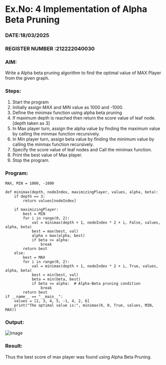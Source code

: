 # Ex.No: 4   Implementation of Alpha Beta Pruning 
### DATE:18/03/2025                                                                        
### REGISTER NUMBER :212222040030
### AIM: 
Write a Alpha beta pruning algorithm to find the optimal value of MAX Player from the given graph.
### Steps:
1. Start the program
2. Initially  assign MAX and MIN value as 1000 and -1000.
3.  Define the minimax function  using alpha beta pruning
4.  If maximum depth is reached then return the score value of leaf node. [depth taken as 3]
5.  In Max player turn, assign the alpha value by finding the maximum value by calling the minmax function recursively.
6.  In Min player turn, assign beta value by finding the minimum value by calling the minmax function recursively.
7.  Specify the score value of leaf nodes and Call the minimax function.
8.  Print the best value of Max player.
9.  Stop the program. 

### Program:
```
MAX, MIN = 1000, -1000 

def minimax(depth, nodeIndex, maximizingPlayer, values, alpha, beta):
    if depth == 3:
        return values[nodeIndex]  

    if maximizingPlayer: 
        best = MIN        
        for i in range(0, 2):
            val = minimax(depth + 1, nodeIndex * 2 + i, False, values, alpha, beta) 
            best = max(best, val) 
            alpha = max(alpha, best)
            if beta <= alpha:  
                break
        return best
    else: 
        best = MAX
        for i in range(0, 2):
            val = minimax(depth + 1, nodeIndex * 2 + i, True, values, alpha, beta) 
            best = min(best, val) 
            beta = min(beta, best)
            if beta <= alpha:  # Alpha-Beta pruning condition
                break
        return best  
if __name__ == "__main__":
    values = [2, 3, 4, 5, -1, 4, 2, 6]
    print("The optimal value is:", minimax(0, 0, True, values, MIN, MAX))

```

### Output:

![image](https://github.com/user-attachments/assets/bbc8acfa-b593-4038-91f5-18e13d01d21e)

### Result:
Thus the best score of max player was found using Alpha Beta Pruning.
